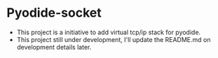 # Pyodide-socket
- This project is a initiative to add virtual tcp/ip stack for pyodide.
- This project still under development, I'll update the README.md on development details later.
